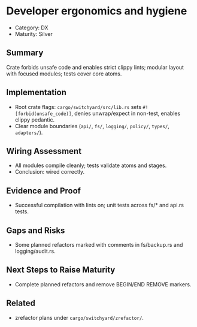 # Developer ergonomics and hygiene

- Category: DX
- Maturity: Silver

## Summary

Crate forbids unsafe code and enables strict clippy lints; modular layout with focused modules; tests cover core atoms.

## Implementation

- Root crate flags: `cargo/switchyard/src/lib.rs` sets `#![forbid(unsafe_code)]`, denies unwrap/expect in non-test, enables clippy pedantic.
- Clear module boundaries (`api/`, `fs/`, `logging/`, `policy/`, `types/`, `adapters/`).

## Wiring Assessment

- All modules compile cleanly; tests validate atoms and stages.
- Conclusion: wired correctly.

## Evidence and Proof

- Successful compilation with lints on; unit tests across fs/* and api.rs tests.

## Gaps and Risks

- Some planned refactors marked with comments in fs/backup.rs and logging/audit.rs.

## Next Steps to Raise Maturity

- Complete planned refactors and remove BEGIN/END REMOVE markers.

## Related

- zrefactor plans under `cargo/switchyard/zrefactor/`.
